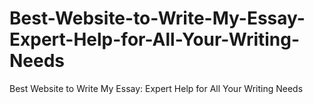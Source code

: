 # Best-Website-to-Write-My-Essay-Expert-Help-for-All-Your-Writing-Needs
Best Website to Write My Essay: Expert Help for All Your Writing Needs
